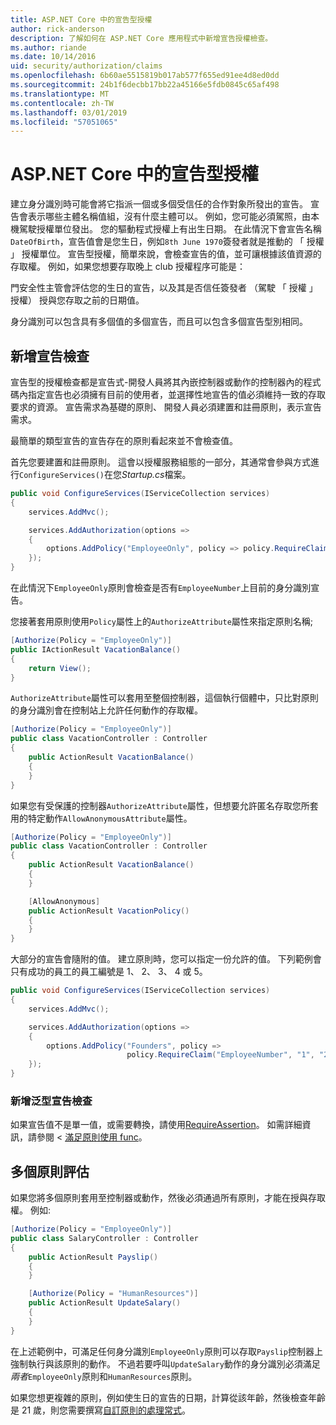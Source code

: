 ```yaml
---
title: ASP.NET Core 中的宣告型授權
author: rick-anderson
description: 了解如何在 ASP.NET Core 應用程式中新增宣告授權檢查。
ms.author: riande
ms.date: 10/14/2016
uid: security/authorization/claims
ms.openlocfilehash: 6b60ae5515819b017ab577f655ed91ee4d8ed0dd
ms.sourcegitcommit: 24b1f6decbb17bb22a45166e5fdb0845c65af498
ms.translationtype: MT
ms.contentlocale: zh-TW
ms.lasthandoff: 03/01/2019
ms.locfileid: "57051065"
---
```

# <a name="claims-based-authorization-in-aspnet-core"></a>ASP.NET Core 中的宣告型授權

<a name="security-authorization-claims-based"></a>

建立身分識別時可能會將它指派一個或多個受信任的合作對象所發出的宣告。 宣告會表示哪些主體名稱值組，沒有什麼主體可以。 例如，您可能必須駕照，由本機駕駛授權單位發出。 您的驅動程式授權上有出生日期。 在此情況下會宣告名稱`DateOfBirth`，宣告值會是您生日，例如`8th June 1970`簽發者就是推動的 「 授權 」 授權單位。 宣告型授權，簡單來說，會檢查宣告的值，並可讓根據該值資源的存取權。 例如，如果您想要存取晚上 club 授權程序可能是：

門安全性主管會評估您的生日的宣告，以及其是否信任簽發者 （駕駛 「 授權 」 授權） 授與您存取之前的日期值。

身分識別可以包含具有多個值的多個宣告，而且可以包含多個宣告型別相同。

## <a name="adding-claims-checks"></a>新增宣告檢查

宣告型的授權檢查都是宣告式-開發人員將其內嵌控制器或動作的控制器內的程式碼內指定宣告也必須擁有目前的使用者，並選擇性地宣告的值必須維持一致的存取要求的資源。 宣告需求為基礎的原則、 開發人員必須建置和註冊原則，表示宣告需求。

最簡單的類型宣告的宣告存在的原則看起來並不會檢查值。

首先您要建置和註冊原則。 這會以授權服務組態的一部分，其通常會參與方式進行`ConfigureServices()`在您*Startup.cs*檔案。

```csharp
public void ConfigureServices(IServiceCollection services)
{
    services.AddMvc();

    services.AddAuthorization(options =>
    {
        options.AddPolicy("EmployeeOnly", policy => policy.RequireClaim("EmployeeNumber"));
    });
}
```

在此情況下`EmployeeOnly`原則會檢查是否有`EmployeeNumber`上目前的身分識別宣告。

您接著套用原則使用`Policy`屬性上的`AuthorizeAttribute`屬性來指定原則名稱;

```csharp
[Authorize(Policy = "EmployeeOnly")]
public IActionResult VacationBalance()
{
    return View();
}
```

`AuthorizeAttribute`屬性可以套用至整個控制器，這個執行個體中，只比對原則的身分識別會在控制站上允許任何動作的存取權。

```csharp
[Authorize(Policy = "EmployeeOnly")]
public class VacationController : Controller
{
    public ActionResult VacationBalance()
    {
    }
}
```

如果您有受保護的控制器`AuthorizeAttribute`屬性，但想要允許匿名存取您所套用的特定動作`AllowAnonymousAttribute`屬性。

```csharp
[Authorize(Policy = "EmployeeOnly")]
public class VacationController : Controller
{
    public ActionResult VacationBalance()
    {
    }

    [AllowAnonymous]
    public ActionResult VacationPolicy()
    {
    }
}
```

大部分的宣告會隨附的值。 建立原則時，您可以指定一份允許的值。 下列範例會只有成功的員工的員工編號是 1、 2、 3、 4 或 5。

```csharp
public void ConfigureServices(IServiceCollection services)
{
    services.AddMvc();

    services.AddAuthorization(options =>
    {
        options.AddPolicy("Founders", policy =>
                          policy.RequireClaim("EmployeeNumber", "1", "2", "3", "4", "5"));
    });
}
```

### <a name="add-a-generic-claim-check"></a>新增泛型宣告檢查

如果宣告值不是單一值，或需要轉換，請使用[RequireAssertion](/dotnet/api/microsoft.aspnetcore.authorization.authorizationpolicybuilder.requireassertion)。 如需詳細資訊，請參閱 <<c0> [ 滿足原則使用 func](xref:security/authorization/policies#using-a-func-to-fulfill-a-policy)。

## <a name="multiple-policy-evaluation"></a>多個原則評估

如果您將多個原則套用至控制器或動作，然後必須通過所有原則，才能在授與存取權。 例如: 

```csharp
[Authorize(Policy = "EmployeeOnly")]
public class SalaryController : Controller
{
    public ActionResult Payslip()
    {
    }

    [Authorize(Policy = "HumanResources")]
    public ActionResult UpdateSalary()
    {
    }
}
```

在上述範例中，可滿足任何身分識別`EmployeeOnly`原則可以存取`Payslip`控制器上強制執行與該原則的動作。 不過若要呼叫`UpdateSalary`動作的身分識別必須滿足*兩者*`EmployeeOnly`原則和`HumanResources`原則。

如果您想更複雜的原則，例如使生日的宣告的日期，計算從該年齡，然後檢查年齡是 21 歲，則您需要撰寫[自訂原則的處理常式](xref:security/authorization/policies)。
